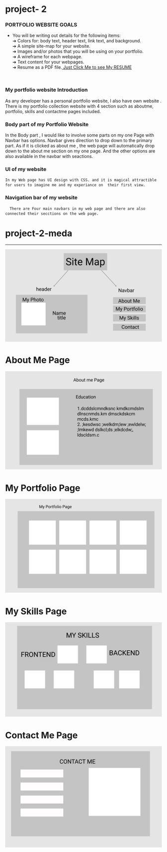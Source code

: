 

# project- 2

### PORTFOLIO WEBSITE GOALS

* You will be writing out details for the following items:<br>
➔ Colors for: body text, header text, link text, and background.<br>
➔ A simple site-map for your website.<br>
➔ Images and/or photos that you will be using on your portfolio.<br>
➔ A wireframe for each webpage.<br>
➔ Text content for your webpages.<br>
➔ Resume as a PDF file.<a href="./resume_linkedin (1).pdf" > Just Click Me to see My RESUME </a>


<br>


### My portfolio website Introduction

    
 As any developer has a personal portfolio website, I also have own website . There is my portfolio collection website with 4 section such as aboutme, portfolio, skills and contactme pages included.
    
    
    
 ### Body part of my Portfolio Website
In the Body part , I would like to involve some parts on my  one Page with Navbar has options. Navbar gives direction to drop down to the primary part. As if it is clicked as about me , the web page will automatically drop down to the about me section on my one page. And the other options are also available in the navbar with seactions.       
       
       
       

### UI of my website

    In my Web page has UI design with CSS. and it is magical attractible for users to imagine me and my experiance on  their first view.   
        
### Navigation bar of my website 

      There are Four main navbars in my web page and there are also connected their secctions on the web page.









# project-2-meda

<hr>
<img src="./sitemap.jpg" />


# About Me Page


<img src="./about.jpg" />


# My Portfolio Page

<img src="./port.jpg" />

# My Skills Page 

<img src="./skill.jpg" />


# Contact Me Page

<img src="./contact.jpg" />
